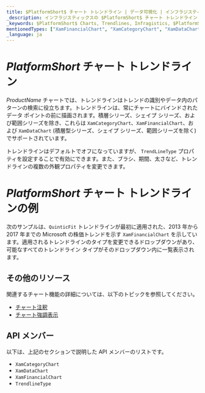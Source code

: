 ```yaml
---
title: $PlatformShort$ チャート トレンドライン | データ可視化 | インフラジスティックス
_description: インフラジスティックスの $PlatformShort$ チャート トレンドライン
_keywords: $PlatformShort$ Charts, Trendlines, Infragistics, $PlatformShort$ チャート, トレンドライン, インフラジスティックス
mentionedTypes: ["XamFinancialChart", "XamCategoryChart", "XamDataChart", "TrendLineType"]
_language: ja
---
```


# $PlatformShort$ チャート トレンドライン

$ProductName$ チャートでは、トレンドラインはトレンドの識別やデータ内のパターンの検索に役立ちます。トレンドラインは、常にチャートにバインドされたデータ ポイントの前に描画されます。積層シリーズ、シェイプ シリーズ、および範囲シリーズを除き、これらは `XamCategoryChart`、`XamFinancialChart`、および `XamDataChart` (積層型シリーズ、シェイプ シリーズ、範囲シリーズを除く) でサポートされています。

トレンドラインはデフォルトでオフになっていますが、 `TrendLineType` プロパティを設定することで有効にできます。また、ブラシ、期間、太さなど、トレンドラインの複数の外観プロパティを変更できます。

# $PlatformShort$ チャート トレンドラインの例

次のサンプルは、`QuinticFit` トレンドラインが最初に適用された、2013 年から 2017 年までの Microsoft の株価トレンドを示す `XamFinancialChart` を示しています。適用されるトレンドラインのタイプを変更できるドロップダウンがあり、可能なすべてのトレンドライン タイプがそのドロップダウン内に一覧表示されます。

<code-view style="height: 500px"
           data-demos-base-url="{environment:dvDemosBaseUrl}"
           iframe-src="{environment:dvDemosBaseUrl}/charts/financial-chart-trendlines"
           alt="$PlatformShort$ トレンドラインの例"
           github-src="charts/financial-chart/trendlines">
</code-view>

<div class="divider--half"></div>

## その他のリソース

関連するチャート機能の詳細については、以下のトピックを参照してください。

- [チャート注釈](chart-annotations.md)
- [チャート強調表示](chart-highlighting.md)

## API メンバー

以下は、上記のセクションで説明した API メンバーのリストです。

- `XamCategoryChart`
- `XamDataChart`
- `XamFinancialChart`
- `TrendlineType`
